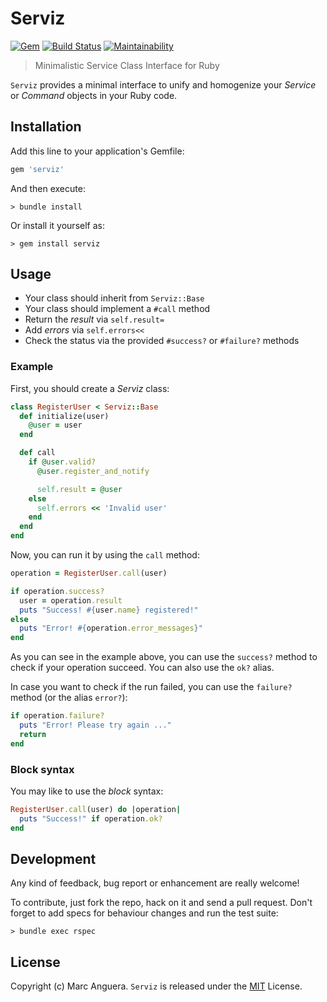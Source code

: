 # Serviz

[![Gem](https://img.shields.io/gem/v/serviz.svg?style=flat-square)](https://rubygems.org/gems/serviz)
[![Build Status](https://github.com/markets/serviz/actions/workflows/ci.yml/badge.svg?branch=master)](https://github.com/markets/serviz/actions)
[![Maintainability](https://api.codeclimate.com/v1/badges/871bdafe6ca410b4b64a/maintainability)](https://codeclimate.com/github/markets/serviz/maintainability)

> Minimalistic Service Class Interface for Ruby

`Serviz` provides a minimal interface to unify and homogenize your *Service* or *Command* objects in your Ruby code.

## Installation

Add this line to your application's Gemfile:

```ruby
gem 'serviz'
```

And then execute:

    > bundle install

Or install it yourself as:

    > gem install serviz

## Usage

- Your class should inherit from `Serviz::Base`
- Your class should implement a `#call` method
- Return the _result_ via `self.result=`
- Add _errors_ via `self.errors<<`
- Check the status via the provided `#success?` or `#failure?` methods

### Example

First, you should create a _Serviz_ class:

```ruby
class RegisterUser < Serviz::Base
  def initialize(user)
    @user = user
  end

  def call
    if @user.valid?
      @user.register_and_notify

      self.result = @user
    else
      self.errors << 'Invalid user'
    end
  end
end
```

Now, you can run it by using the `call` method:

```ruby
operation = RegisterUser.call(user)

if operation.success?
  user = operation.result
  puts "Success! #{user.name} registered!"
else
  puts "Error! #{operation.error_messages}"
end
```

As you can see in the example above, you can use the `success?` method to check if your operation succeed. You can also use the `ok?` alias.

In case you want to check if the run failed, you can use the `failure?` method (or the alias `error?`):

```ruby
if operation.failure?
  puts "Error! Please try again ..."
  return
end
```

### Block syntax

You may like to use the _block_ syntax:

```ruby
RegisterUser.call(user) do |operation|
  puts "Success!" if operation.ok?
end
```

## Development

Any kind of feedback, bug report or enhancement are really welcome!

To contribute, just fork the repo, hack on it and send a pull request. Don't forget to add specs for behaviour changes and run the test suite:

    > bundle exec rspec

## License

Copyright (c) Marc Anguera. `Serviz` is released under the [MIT](LICENSE) License.
